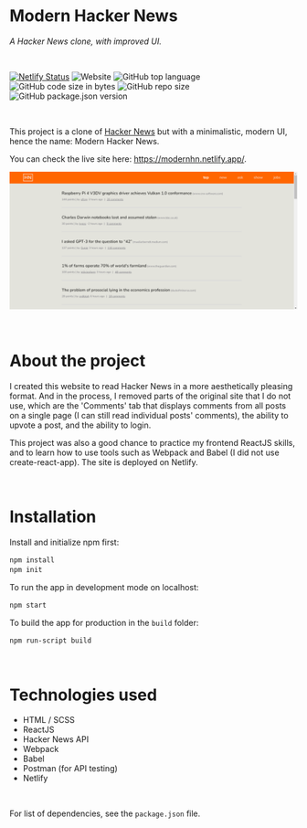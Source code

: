 # Modern Hacker News

*A Hacker News clone, with improved UI.*

<br />

[![Netlify Status](https://api.netlify.com/api/v1/badges/fd50ae2e-9451-4fd1-b092-4c9a9b96cd7b/deploy-status)](https://app.netlify.com/sites/modernhn/deploys)
![Website](https://img.shields.io/website?down_color=lightgrey&down_message=down&up_color=green&up_message=up&url=https%3A%2F%2Fmodernhn.netlify.app%2F)
![GitHub top language](https://img.shields.io/github/languages/top/Arash-11/modern-hacker-news)
![GitHub code size in bytes](https://img.shields.io/github/languages/code-size/Arash-11/modern-hacker-news)
![GitHub repo size](https://img.shields.io/github/repo-size/Arash-11/modern-hacker-news)
![GitHub package.json version](https://img.shields.io/github/package-json/v/Arash-11/modern-hacker-news)

<br />

This project is a clone of [Hacker News](https://news.ycombinator.com/) but with a minimalistic, modern UI, hence the name: Modern Hacker News.

You can check the live site here: https://modernhn.netlify.app/.

![Preview image of website](https://github.com/Arash-11/modern-hacker-news/blob/master/modernhn.png)

<br />

# About the project

I created this website to read Hacker News in a more aesthetically pleasing format. And in the process, I removed parts of the original site that I do not use, which are the 'Comments' tab that displays comments from all posts on a single page (I can still read individual posts' comments), the ability to upvote a post, and the ability to login.

This project was also a good chance to practice my frontend ReactJS skills, and to learn how to use tools such as Webpack and Babel (I did not use create-react-app). The site is deployed on Netlify.

<br />

# Installation

Install and initialize npm first:

```bash
npm install
npm init
```

To run the app in development mode on localhost:

```bash
npm start
```

To build the app for production in the `build` folder:

```bash
npm run-script build
```

<br />

# Technologies used

- HTML / SCSS
- ReactJS
- Hacker News API
- Webpack
- Babel
- Postman (for API testing)
- Netlify

<br />

For list of dependencies, see the `package.json` file.

